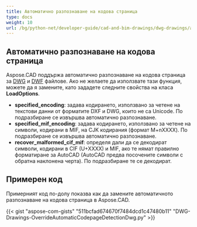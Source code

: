 ```yaml
---
title: Автоматично разпознаване на кодова страница
type: docs
weight: 10
url: /bg/python-net/developer-guide/cad-and-bim-drawings/dwg-drawings/auto-codepage-detection/
---
```


## **Автоматично разпознаване на кодова страница**

Aspose.CAD поддържа автоматично разпознаване на кодова страница за [DWG](https://docs.fileformat.com/cad/dwg/) и [DWF](https://docs.fileformat.com/cad/dwf/) файлове. Ако не желаете да използвате тази функция, можете да я замените, като зададете следните свойства на класа **LoadOptions**.

- **specified_encoding**: задава кодирането, използвано за четене на текстови данни от форматите DXF и DWG, които не са Unicode. По подразбиране се извършва автоматично разпознаване.
- **specified_mif_encoding**: задава кодирането, използвано за четене на символи, кодирани в MIF, на CJK кодирания (формат M+nXXXX). По подразбиране се извършва автоматично разпознаване.
- **recover_malformed_cif_mif**: определя дали да се декодират символи, кодирани в CIF (U+XXXX) и MIF, ако те нямат правилно форматиране за AutoCAD (AutoCAD предва посочените символи с обратна наклонена черта). По подразбиране те се декодират.

## Примерен код

Примерният код по-долу показва как да замените автоматичното разпознаване на кодова страница в Aspose.CAD.

{{< gist "aspose-com-gists" "511bcfad674670f7484dcd1c47480b11" "DWG-Drawings-OverrideAutomaticCodepageDetectionDwg.py" >}}
